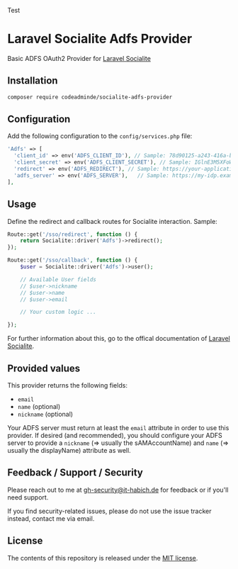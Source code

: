 Test
# Laravel Socialite Adfs Provider

Basic ADFS OAuth2 Provider for [Laravel Socialite](https://laravel.com/docs/8.x/socialite)


## Installation

```bash
composer require codeadminde/socialite-adfs-provider
```

## Configuration

Add the following configuration to the `config/services.php` file:

```php
'Adfs' => [
  'client_id' => env('ADFS_CLIENT_ID'), // Sample: 78d90125-a243-416a-b8b5-c2c7574e9e85 
  'client_secret' => env('ADFS_CLIENT_SECRET'), // Sample: IGlnE3M5XFoWCPb/lXBUtSA2X5z3M6lbMSax13UH8HU=
  'redirect' => env('ADFS_REDIRECT'), // Sample: https://your-application.example.com/sso/callback
  'adfs_server' => env('ADFS_SERVER'),   // Sample: https://my-idp.example.com
],
```

## Usage

Define the redirect and callback routes for Socialite interaction. Sample:

```php
Route::get('/sso/redirect', function () {
    return Socialite::driver('Adfs')->redirect();
});

Route::get('/sso/callback', function () {
    $user = Socialite::driver('Adfs')->user();

    // Available User fields 
    // $user->nickname 
    // $user->name 
    // $user->email

    // Your custom logic ...

});
```

For further information about this, go to the offical documentation of [Laravel Socialite](https://laravel.com/docs/8.x/socialite#routing).

## Provided values

This provider returns the following fields:

* `email`
* `name` (optional)
* `nickname` (optional)

Your ADFS server must return at least the `email` attribute in order to use this provider. If desired (and recommended),
you should configure your ADFS server to provide a `nickname` (=> usually the sAMAccountName) and `name` (=> usually the displayName) attribute as well.

## Feedback / Support / Security

Please reach out to me at gh-security@it-habich.de for feedback or if you'll need support.

If you find security-related issues, please do not use the issue tracker instead, contact me via email.

## License

The contents of this repository is released under the [MIT license](LICENSE).

